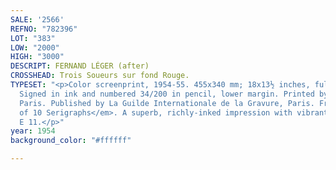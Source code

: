```yaml
---
SALE: '2566'
REFNO: "782396"
LOT: "383"
LOW: "2000"
HIGH: "3000"
DESCRIPT: FERNAND LÉGER (after)
CROSSHEAD: Trois Soueurs sur fond Rouge.
TYPESET: "<p>Color screenprint, 1954-55. 455x340 mm; 18x13½ inches, full margins.
  Signed in ink and numbered 34/200 in pencil, lower margin. Printed by Jean Bruller,
  Paris. Published by La Guilde Internationale de la Gravure, Paris. From <em>Album
  of 10 Serigraphs</em>. A superb, richly-inked impression with vibrant colors. Saphire
  E 11.</p>"
year: 1954
background_color: "#ffffff"

---
```

